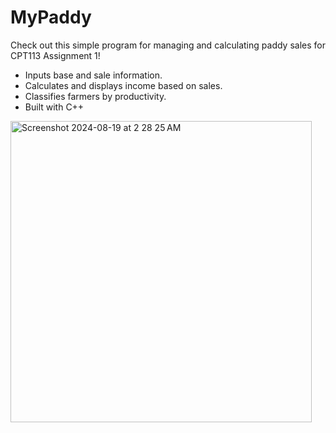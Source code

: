 # MyPaddy

Check out this simple program for managing and calculating paddy sales for CPT113 Assignment 1!

- Inputs base and sale information.
- Calculates and displays income based on sales.
- Classifies farmers by productivity.
- Built with C++

<img width="482" alt="Screenshot 2024-08-19 at 2 28 25 AM" src="https://github.com/user-attachments/assets/44408a58-9662-4188-9d71-ac3724916e6c">
